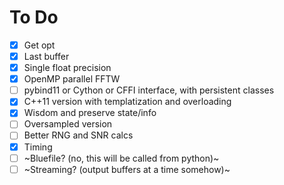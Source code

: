 # To Do
- [x] Get opt
- [x] Last buffer
- [x] Single float precision
- [x] OpenMP parallel FFTW
- [ ] pybind11 or Cython or CFFI interface, with persistent classes
- [x] C++11 version with templatization and overloading
- [x] Wisdom and preserve state/info
- [ ] Oversampled version
- [ ] Better RNG and SNR calcs
- [x] Timing
- [ ] ~Bluefile? (no, this will be called from python)~
- [ ] ~Streaming? (output buffers at a time somehow)~
